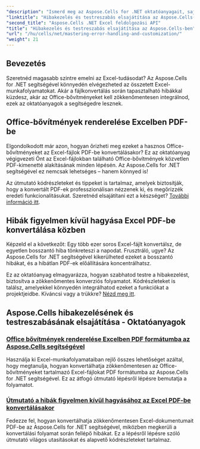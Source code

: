 ```yaml
---
"description": "Ismerd meg az Aspose.Cells for .NET oktatóanyagait, sajátítsd el a hibakezelést, szabd testre az Excel munkafolyamatokat, és konvertáld az Office bővítményeket PDF formátumba zökkenőmentes útmutatókkal."
"linktitle": "Hibakezelés és testreszabás elsajátítása az Aspose.Cells-ben"
"second_title": "Aspose.Cells .NET Excel feldolgozási API"
"title": "Hibakezelés és testreszabás elsajátítása az Aspose.Cells-ben"
"url": "/hu/cells/net/mastering-error-handling-and-customization/"
"weight": 21
---
```


## Bevezetés

Szeretnéd magasabb szintre emelni az Excel-tudásodat? Az Aspose.Cells for .NET segítségével könnyedén elvégezheted az összetett Excel-munkafolyamatokat. Akár a fájlkonvertálás során tapasztalható hibákkal küzdesz, akár az Office-bővítményeket kell zökkenőmentesen integrálnod, ezek az oktatóanyagok a segítségedre lesznek.  

## Office-bővítmények renderelése Excelben PDF-be  

Elgondolkodott már azon, hogyan őrizheti meg ezeket a hasznos Office-bővítményeket az Excel-fájlok PDF-be konvertálásakor? Ez az oktatóanyag végigvezeti Önt az Excel-fájlokban található Office-bővítmények közvetlen PDF-kimenetté alakításának minden lépésén. Az Aspose.Cells for .NET segítségével ez nemcsak lehetséges – hanem könnyed is!  

Az útmutató kódrészleteket és tippeket is tartalmaz, amelyek biztosítják, hogy a konvertált PDF-ek professzionálisan nézzenek ki, és megőrizzék eredeti funkcionalitásukat. Szeretnéd elsajátítani ezt a készséget? [További információ itt](./render-office-add-ins-in-excel-to-pdf-format/).  

## Hibák figyelmen kívül hagyása Excel PDF-be konvertálása közben  

Képzeld el a következőt: Egy több ezer soros Excel-fájlt konvertálsz, de egyetlen bosszantó hiba tönkreteszi a napodat. Frusztráló, ugye? Az Aspose.Cells for .NET segítségével kikerülheted ezeket a bosszantó hibákat, és a hibátlan PDF-ek előállítására koncentrálhatsz.  

Ez az oktatóanyag elmagyarázza, hogyan szabhatod testre a hibakezelést, biztosítva a zökkenőmentes konverziós folyamatot. Kódrészleteket is találsz, amelyekkel könnyedén integrálhatod ezeket a funkciókat a projektjeidbe. Kíváncsi vagy a trükkre? [Nézd meg itt](./guide-ignore-errors-in-excel/).  

## Aspose.Cells hibakezelésének és testreszabásának elsajátítása - Oktatóanyagok
### [Office bővítmények renderelése Excelben PDF formátumba az Aspose.Cells segítségével](./render-office-add-ins-in-excel-to-pdf-format/)
Használja ki Excel-munkafolyamataiban rejlő összes lehetőséget azáltal, hogy megtanulja, hogyan konvertálhatja zökkenőmentesen az Office-bővítményeket tartalmazó Excel-fájlokat PDF formátumba az Aspose.Cells for .NET segítségével. Ez az átfogó útmutató lépésről lépésre bemutatja a folyamatot.
### [Útmutató a hibák figyelmen kívül hagyásához az Excel PDF-be konvertálásakor](./guide-ignore-errors-in-excel/)
Fedezze fel, hogyan konvertálhatja zökkenőmentesen Excel-dokumentumait PDF-be az Aspose.Cells for .NET segítségével, miközben megkerüli a konvertálási folyamat során fellépő hibákat. Ez a lépésről lépésre szóló útmutató világos utasításokat és alapvető kódrészleteket tartalmaz.